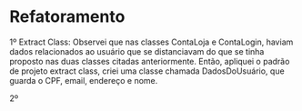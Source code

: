 # Refatoramento


1º Extract Class: 
  Observei que nas classes ContaLoja e ContaLogin, haviam dados relacionados ao usuário que se distanciavam do que se tinha proposto nas duas classes citadas anteriormente. Então, apliquei o padrão de projeto extract class, criei uma classe chamada DadosDoUsuário, que guarda o CPF, email, endereço e nome.
  
2º
